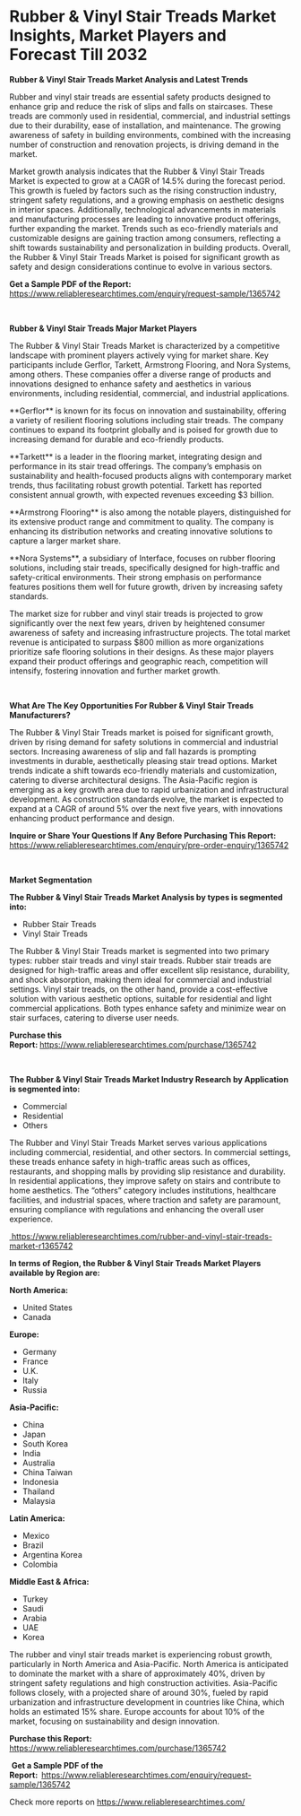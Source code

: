 <p><h1>Rubber & Vinyl Stair Treads Market Insights, Market Players and Forecast Till 2032</h1></p><p><strong>Rubber & Vinyl Stair Treads Market Analysis and Latest Trends</strong></p>
<p><p>Rubber and vinyl stair treads are essential safety products designed to enhance grip and reduce the risk of slips and falls on staircases. These treads are commonly used in residential, commercial, and industrial settings due to their durability, ease of installation, and maintenance. The growing awareness of safety in building environments, combined with the increasing number of construction and renovation projects, is driving demand in the market.</p><p>Market growth analysis indicates that the Rubber & Vinyl Stair Treads Market is expected to grow at a CAGR of 14.5% during the forecast period. This growth is fueled by factors such as the rising construction industry, stringent safety regulations, and a growing emphasis on aesthetic designs in interior spaces. Additionally, technological advancements in materials and manufacturing processes are leading to innovative product offerings, further expanding the market. Trends such as eco-friendly materials and customizable designs are gaining traction among consumers, reflecting a shift towards sustainability and personalization in building products. Overall, the Rubber & Vinyl Stair Treads Market is poised for significant growth as safety and design considerations continue to evolve in various sectors.</p></p>
<p><strong>Get a Sample PDF of the Report:&nbsp;</strong> <a href="https://www.reliableresearchtimes.com/enquiry/request-sample/1365742?utm_campaign=2196&utm_medium=2&utm_source=Github&utm_content=ia&utm_term=22032025&utm_id=rubber-vinyl-stair-treads">https://www.reliableresearchtimes.com/enquiry/request-sample/1365742</a></p>
<p>&nbsp;</p>
<p><strong>Rubber & Vinyl Stair Treads Major Market Players</strong></p>
<p><p>The Rubber & Vinyl Stair Treads Market is characterized by a competitive landscape with prominent players actively vying for market share. Key participants include Gerflor, Tarkett, Armstrong Flooring, and Nora Systems, among others. These companies offer a diverse range of products and innovations designed to enhance safety and aesthetics in various environments, including residential, commercial, and industrial applications.</p><p>**Gerflor** is known for its focus on innovation and sustainability, offering a variety of resilient flooring solutions including stair treads. The company continues to expand its footprint globally and is poised for growth due to increasing demand for durable and eco-friendly products.</p><p>**Tarkett** is a leader in the flooring market, integrating design and performance in its stair tread offerings. The company’s emphasis on sustainability and health-focused products aligns with contemporary market trends, thus facilitating robust growth potential. Tarkett has reported consistent annual growth, with expected revenues exceeding $3 billion.</p><p>**Armstrong Flooring** is also among the notable players, distinguished for its extensive product range and commitment to quality. The company is enhancing its distribution networks and creating innovative solutions to capture a larger market share.</p><p>**Nora Systems**, a subsidiary of Interface, focuses on rubber flooring solutions, including stair treads, specifically designed for high-traffic and safety-critical environments. Their strong emphasis on performance features positions them well for future growth, driven by increasing safety standards.</p><p>The market size for rubber and vinyl stair treads is projected to grow significantly over the next few years, driven by heightened consumer awareness of safety and increasing infrastructure projects. The total market revenue is anticipated to surpass $800 million as more organizations prioritize safe flooring solutions in their designs. As these major players expand their product offerings and geographic reach, competition will intensify, fostering innovation and further market growth.</p></p>
<p>&nbsp;</p>
<p><strong>What Are The Key Opportunities For Rubber & Vinyl Stair Treads Manufacturers?</strong></p>
<p><p>The Rubber & Vinyl Stair Treads market is poised for significant growth, driven by rising demand for safety solutions in commercial and industrial sectors. Increasing awareness of slip and fall hazards is prompting investments in durable, aesthetically pleasing stair tread options. Market trends indicate a shift towards eco-friendly materials and customization, catering to diverse architectural designs. The Asia-Pacific region is emerging as a key growth area due to rapid urbanization and infrastructural development. As construction standards evolve, the market is expected to expand at a CAGR of around 5% over the next five years, with innovations enhancing product performance and design.</p></p>
<p><strong>Inquire or Share Your Questions If Any Before Purchasing This Report:</strong> <a href="https://www.reliableresearchtimes.com/enquiry/pre-order-enquiry/1365742?utm_campaign=2196&utm_medium=2&utm_source=Github&utm_content=ia&utm_term=22032025&utm_id=rubber-vinyl-stair-treads">https://www.reliableresearchtimes.com/enquiry/pre-order-enquiry/1365742</a></p>
<p>&nbsp;</p>
<p><strong>Market Segmentation</strong></p>
<p><strong>The Rubber & Vinyl Stair Treads Market Analysis by types is segmented into:</strong></p>
<p><ul><li>Rubber Stair Treads</li><li>Vinyl Stair Treads</li></ul></p>
<p><p>The Rubber & Vinyl Stair Treads market is segmented into two primary types: rubber stair treads and vinyl stair treads. Rubber stair treads are designed for high-traffic areas and offer excellent slip resistance, durability, and shock absorption, making them ideal for commercial and industrial settings. Vinyl stair treads, on the other hand, provide a cost-effective solution with various aesthetic options, suitable for residential and light commercial applications. Both types enhance safety and minimize wear on stair surfaces, catering to diverse user needs.</p></p>
<p><strong>Purchase this Report:&nbsp;</strong><a href="https://www.reliableresearchtimes.com/purchase/1365742?utm_campaign=2196&utm_medium=2&utm_source=Github&utm_content=ia&utm_term=22032025&utm_id=rubber-vinyl-stair-treads">https://www.reliableresearchtimes.com/purchase/1365742</a></p>
<p>&nbsp;</p>
<p><strong>The Rubber & Vinyl Stair Treads Market Industry Research by Application is segmented into:</strong></p>
<p><ul><li>Commercial</li><li>Residential</li><li>Others</li></ul></p>
<p><p>The Rubber and Vinyl Stair Treads Market serves various applications including commercial, residential, and other sectors. In commercial settings, these treads enhance safety in high-traffic areas such as offices, restaurants, and shopping malls by providing slip resistance and durability. In residential applications, they improve safety on stairs and contribute to home aesthetics. The “others” category includes institutions, healthcare facilities, and industrial spaces, where traction and safety are paramount, ensuring compliance with regulations and enhancing the overall user experience.</p></p>
<p><a href="https://www.reliableresearchtimes.com/rubber-and-vinyl-stair-treads-market-r1365742?utm_campaign=2196&utm_medium=2&utm_source=Github&utm_content=ia&utm_term=22032025&utm_id=rubber-vinyl-stair-treads">&nbsp;https://www.reliableresearchtimes.com/rubber-and-vinyl-stair-treads-market-r1365742</a></p>
<p><strong>In terms of Region, the Rubber & Vinyl Stair Treads Market Players available by Region are:</strong></p>
<p>
    <p> <strong> North America: </strong>
        <ul>
            <li>United States</li>
            <li>Canada</li>
        </ul>
        </p> 
    <p> <strong> Europe: </strong>
        <ul>
            <li>Germany</li>
            <li>France</li>
            <li>U.K.</li>
            <li>Italy</li>
            <li>Russia</li>
        </ul>
        </p> 
    <p> <strong> Asia-Pacific: </strong>
        <ul>
            <li>China</li>
            <li>Japan</li>
            <li>South Korea</li>
            <li>India</li>
            <li>Australia</li>
            <li>China Taiwan</li>
            <li>Indonesia</li>
            <li>Thailand</li>
            <li>Malaysia</li>
        </ul>
        </p> 
    <p> <strong> Latin America: </strong>
        <ul>
            <li>Mexico</li>
            <li>Brazil</li>
            <li>Argentina Korea</li>
            <li>Colombia</li>
        </ul>
        </p> 
    <p> <strong> Middle East & Africa: </strong>
        <ul>
            <li>Turkey</li>
            <li>Saudi</li>
            <li>Arabia</li>
            <li>UAE</li>
            <li>Korea</li>
        </ul>
    </p>
    </p>
<p><p>The rubber and vinyl stair treads market is experiencing robust growth, particularly in North America and Asia-Pacific. North America is anticipated to dominate the market with a share of approximately 40%, driven by stringent safety regulations and high construction activities. Asia-Pacific follows closely, with a projected share of around 30%, fueled by rapid urbanization and infrastructure development in countries like China, which holds an estimated 15% share. Europe accounts for about 10% of the market, focusing on sustainability and design innovation.</p></p>
<p><strong>Purchase this Report: </strong><a href="https://www.reliableresearchtimes.com/purchase/1365742?utm_campaign=2196&utm_medium=2&utm_source=Github&utm_content=ia&utm_term=22032025&utm_id=rubber-vinyl-stair-treads">https://www.reliableresearchtimes.com/purchase/1365742</a></p>
<p>&nbsp;<strong>Get a Sample PDF of the Report:&nbsp;&nbsp;</strong><a href="https://www.reliableresearchtimes.com/enquiry/request-sample/1365742?utm_campaign=2196&utm_medium=2&utm_source=Github&utm_content=ia&utm_term=22032025&utm_id=rubber-vinyl-stair-treads">https://www.reliableresearchtimes.com/enquiry/request-sample/1365742</a></p>
<p><strong></strong></p>
<p>Check more reports on <a href="https://www.reliableresearchtimes.com/?utm_campaign=2196&utm_medium=2&utm_source=Github&utm_content=ia&utm_term=22032025&utm_id=rubber-vinyl-stair-treads">https://www.reliableresearchtimes.com/</a></p>